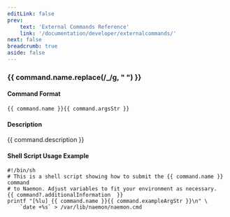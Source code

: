 ```yaml
---
editLink: false
prev:
    text: 'External Commands Reference'
    link: '/documentation/developer/externalcommands/'
next: false
breadcrumb: true
aside: false
---
```


<script setup>
const command = {"args":[{"name":"host_name","type":"host"},{"name":"options","type":"int"},{"name":"author","type":"str"},{"name":"comment","type":"str"}],"name":"SEND_CUSTOM_HOST_NOTIFICATION","description":"Allows you to send a custom host notification. Very useful in dire situations, emergencies or to communicate with all admins that are responsible for a particular host. When the host notification is sent out, the $NOTIFICATIONTYPE$ macro will be set to 'CUSTOM'. The <options> field is a logical OR of the following integer values that affect aspects of the notification that are sent out: 0 = No option (default), 1 = Broadcast (send notification to all normal and all escalated contacts for the host), 2 = Forced (notification is sent out regardless of current time, whether or not notifications are enabled, etc.), 4 = Increment current notification # for the host (this is not done by default for custom notifications). The comment field can be used with the $NOTIFICATIONCOMMENT$ macro in notification commands.","classes":["host","comment"],"commandType":4,"argsStr":";host_name;options;author;comment","exampleArgStr":";host1;0;naemonadmin;This is an example comment."};
</script>

<h3>{{ command.name.replace(/_/g, " ") }}</h3>

#### Command Format

`{{ command.name }}{{ command.argsStr }}`

#### Description

{{ command.description }}

#### Shell Script Usage Example

```sh-vue
#!/bin/sh
# This is a shell script showing how to submit the {{ command.name }} command
# to Naemon. Adjust variables to fit your environment as necessary.
{{ command?.additionalInformation  }}
printf "[%lu] {{ command.name }}{{ command.exampleArgStr }}\n" \
    `date +%s` > /var/lib/naemon/naemon.cmd
```
